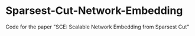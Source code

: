 # Sparsest-Cut-Network-Embedding
Code for the paper "SCE: Scalable Network Embedding from Sparsest Cut" 
